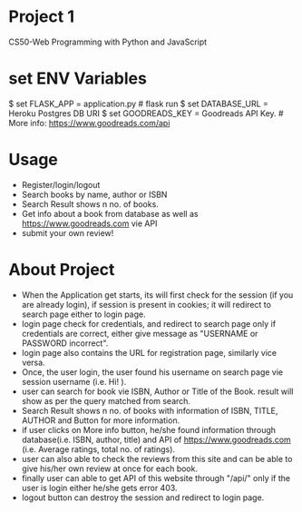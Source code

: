 # Project 1

CS50-Web Programming with Python and JavaScript

# set ENV Variables
$ set FLASK_APP = application.py # flask run
$ set DATABASE_URL = Heroku Postgres DB URI
$ set GOODREADS_KEY = Goodreads API Key. # More info: https://www.goodreads.com/api

# Usage
* Register/login/logout
* Search books by name, author or ISBN
* Search Result shows n no. of books.
* Get info about a book from database as well as https://www.goodreads.com vie API
* submit your own review!

# About Project
* When the Application get starts, its will first check for the session (if you are already login), if session is present in cookies; it will redirect to search page either to login page.
* login page check for credentials, and redirect to search page only if credentials are correct, either give message as "USERNAME or PASSWORD incorrect".
* login page also contains the URL for registration page, similarly vice versa.
* Once, the user login, the user found his username on search page vie session username (i.e. Hi! <username>).
* user can search for book vie ISBN, Author or Title of the Book. result will show as per the query matched from search.
* Search Result shows n no. of books with information of ISBN, TITLE, AUTHOR and Button for more information.
* if user clicks on More info button, he/she found information through database(i.e. ISBN, author, title) and API of https://www.goodreads.com (i.e. Average ratings, total no. of ratings).
* user can also able to check the reviews from this site and can be able to give his/her own review at once for each book.
* finally user can able to get API of this website through "/api/<isbn>" only if the user is login either he/she gets error 403.
* logout button can destroy the session and redirect to login page.    
